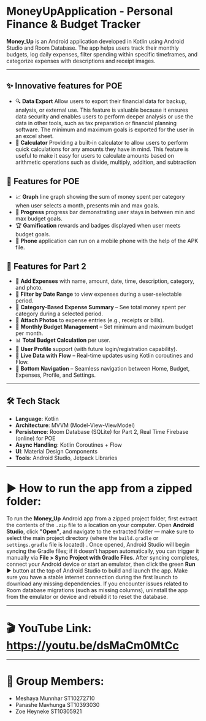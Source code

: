# MoneyUpApplication - Personal Finance & Budget Tracker

**Money_Up** is an Android application developed in Kotlin using Android Studio and Room Database. The app helps users track their monthly budgets, log daily expenses, filter spending within specific timeframes, and categorize expenses with descriptions and receipt images.

---

## ✨ Innovative features for POE

- 🔍  **Data Export** Allow users to export their financial data for backup, analysis, or external use. This feature is valuable because it ensures data security and enables users to perform deeper analysis or use the data in other tools, such as tax preparation or financial planning software. The minimum and maximum goals is exported for the user in an excel sheet.
- 🧮  **Calculator** Providing a built-in calculator to allow users to perform quick calculations for any amounts they have in mind. This feature is useful to make it easy for users to calculate amounts based on arithmetic operations such as divide, multiply, addition, and subtraction

## 🚀 Features for POE

- 📈  **Graph** line graph showing the sum of money spent per category when user selects a month, presents min and max goals.
- 🔘  **Progress** progress bar demonstrating user stays in between min and max budget goals.
- 🏆  **Gamification** rewards and badges displayed when user meets budget goals.
- 📲  **Phone** application can run on a mobile phone with the help of the APK file.

## 🚀 Features for Part 2

- 🧾 **Add Expenses** with name, amount, date, time, description, category, and photo.
- 📆 **Filter by Date Range** to view expenses during a user-selectable period.
- 📂 **Category-Based Expense Summary** – See total money spent per category during a selected period.
- 📸 **Attach Photos** to expense entries (e.g., receipts or bills).
- 💼 **Monthly Budget Management** – Set minimum and maximum budget per month.
- 📊 **Total Budget Calculation** per user.
- 👤 **User Profile** support (with future login/registration capability).
- 🔄 **Live Data with Flow** – Real-time updates using Kotlin coroutines and Flow.
- 📱 **Bottom Navigation** – Seamless navigation between Home, Budget, Expenses, Profile, and Settings.

---

## 🛠️ Tech Stack

- **Language**: Kotlin
- **Architecture**: MVVM (Model-View-ViewModel)
- **Persistence**: Room Database (SQLite) for Part 2, Real Time Firebase (online) for POE
- **Async Handling**: Kotlin Coroutines + Flow
- **UI**: Material Design Components
- **Tools**: Android Studio, Jetpack Libraries

---
# ▶️ How to run the app from a zipped folder:


To run the **Money_Up** Android app from a zipped project folder, first extract the contents of the `.zip` file to a location on your computer.
Open **Android Studio**, click **"Open"**, and navigate to the extracted folder — make sure to select the main project directory (where the `build.gradle` or `settings.gradle` file is located)
. Once opened, Android Studio will begin syncing the Gradle files; if it doesn’t happen automatically, you can trigger it manually via **File > Sync Project with Gradle Files**.
After syncing completes, connect your Android device or start an emulator, then click the green **Run** ▶ button at the top of Android Studio to build and launch the app.
Make sure you have a stable internet connection during the first launch to download any missing dependencies.
If you encounter issues related to Room database migrations (such as missing columns), uninstall the app from the emulator or device and rebuild it to reset the database.

---

# 🎬 YouTube Link: https://youtu.be/dsMaCm0MtCc

---

# 👥 Group Members:
- Meshaya Munnhar ST10272710
- Panashe Mavhunga ST10393030
- Zoe Heyneke ST10305921
